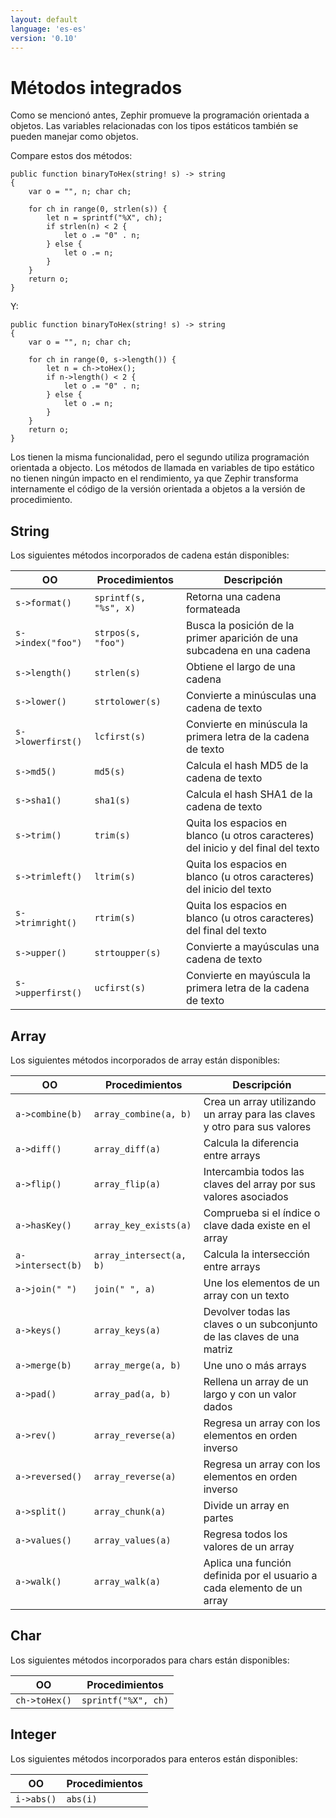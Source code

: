 ```yaml
---
layout: default
language: 'es-es'
version: '0.10'
---
```

# Métodos integrados

Como se mencionó antes, Zephir promueve la programación orientada a objetos. Las variables relacionadas con los tipos estáticos también se pueden manejar como objetos.

Compare estos dos métodos:

```zephir
public function binaryToHex(string! s) -> string
{
    var o = "", n; char ch;

    for ch in range(0, strlen(s)) {
        let n = sprintf("%X", ch);
        if strlen(n) < 2 {
            let o .= "0" . n;
        } else {
            let o .= n;
        }
    }
    return o;
}
```

Y:

```zephir
public function binaryToHex(string! s) -> string
{
    var o = "", n; char ch;

    for ch in range(0, s->length()) {
        let n = ch->toHex();
        if n->length() < 2 {
            let o .= "0" . n;
        } else {
            let o .= n;
        }
    }
    return o;
}
```

Los tienen la misma funcionalidad, pero el segundo utiliza programación orientada a objecto. Los métodos de llamada en variables de tipo estático no tienen ningún impacto en el rendimiento, ya que Zephir transforma internamente el código de la versión orientada a objetos a la versión de procedimiento.

<a name='string'></a>

## String

Los siguientes métodos incorporados de cadena están disponibles:

| OO                   | Procedimientos        | Descripción                                                                        |
| -------------------- | --------------------- | ---------------------------------------------------------------------------------- |
| `s->format()`     | `sprintf(s, "%s", x)` | Retorna una cadena formateada                                                      |
| `s->index("foo")` | `strpos(s, "foo")`    | Busca la posición de la primer aparición de una subcadena en una cadena            |
| `s->length()`     | `strlen(s)`           | Obtiene el largo de una cadena                                                     |
| `s->lower()`      | `strtolower(s)`       | Convierte a minúsculas una cadena de texto                                         |
| `s->lowerfirst()` | `lcfirst(s)`          | Convierte en minúscula la primera letra de la cadena de texto                      |
| `s->md5()`        | `md5(s)`              | Calcula el hash MD5 de la cadena de texto                                          |
| `s->sha1()`       | `sha1(s)`             | Calcula el hash SHA1 de la cadena de texto                                         |
| `s->trim()`       | `trim(s)`             | Quita los espacios en blanco (u otros caracteres) del inicio y del final del texto |
| `s->trimleft()`   | `ltrim(s)`            | Quita los espacios en blanco (u otros caracteres) del inicio del texto             |
| `s->trimright()`  | `rtrim(s)`            | Quita los espacios en blanco (u otros caracteres) del final del texto              |
| `s->upper()`      | `strtoupper(s)`       | Convierte a mayúsculas una cadena de texto                                         |
| `s->upperfirst()` | `ucfirst(s)`          | Convierte en mayúscula la primera letra de la cadena de texto                      |

<a name='array'></a>

## Array

Los siguientes métodos incorporados de array están disponibles:

| OO                   | Procedimientos          | Descripción                                                               |
| -------------------- | ----------------------- | ------------------------------------------------------------------------- |
| `a->combine(b)`   | `array_combine(a, b)`   | Crea un array utilizando un array para las claves y otro para sus valores |
| `a->diff()`       | `array_diff(a)`         | Calcula la diferencia entre arrays                                        |
| `a->flip()`       | `array_flip(a)`         | Intercambia todos las claves del array por sus valores asociados          |
| `a->hasKey()`     | `array_key_exists(a)`   | Comprueba si el índice o clave dada existe en el array                    |
| `a->intersect(b)` | `array_intersect(a, b)` | Calcula la intersección entre arrays                                      |
| `a->join(" ")`    | `join(" ", a)`          | Une los elementos de un array con un texto                                |
| `a->keys()`       | `array_keys(a)`         | Devolver todas las claves o un subconjunto de las claves de una matriz    |
| `a->merge(b)`     | `array_merge(a, b)`     | Une uno o más arrays                                                      |
| `a->pad()`        | `array_pad(a, b)`       | Rellena un array de un largo y con un valor dados                         |
| `a->rev()`        | `array_reverse(a)`      | Regresa un array con los elementos en orden inverso                       |
| `a->reversed()`   | `array_reverse(a)`      | Regresa un array con los elementos en orden inverso                       |
| `a->split()`      | `array_chunk(a)`        | Divide un array en partes                                                 |
| `a->values()`     | `array_values(a)`       | Regresa todos los valores de un array                                     |
| `a->walk()`       | `array_walk(a)`         | Aplica una función definida por el usuario a cada elemento de un array    |

<a name='char'></a>

## Char

Los siguientes métodos incorporados para chars están disponibles:

| OO               | Procedimientos      |
| ---------------- | ------------------- |
| `ch->toHex()` | `sprintf("%X", ch)` |

<a name='integer'></a>

## Integer

Los siguientes métodos incorporados para enteros están disponibles:

| OO            | Procedimientos |
| ------------- | -------------- |
| `i->abs()` | `abs(i)`       |

